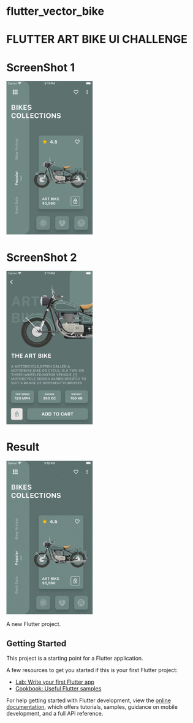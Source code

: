 # flutter_vector_bike

# FLUTTER ART BIKE UI CHALLENGE


# ScreenShot 1



<img src ="https://github.com/Mirzaazmath/flutter_ArtBike_UI_challange/blob/main/assets/output/Screenshot1.png" height="400">




# ScreenShot 2



<img src ="https://github.com/Mirzaazmath/flutter_ArtBike_UI_challange/blob/main/assets/output/Screenshot2.png" height="400">




# Result 



<img src ="https://github.com/Mirzaazmath/flutter_ArtBike_UI_challange/blob/main/assets/output/Result.gif" height="400">


A new Flutter project.

## Getting Started

This project is a starting point for a Flutter application.

A few resources to get you started if this is your first Flutter project:

- [Lab: Write your first Flutter app](https://docs.flutter.dev/get-started/codelab)
- [Cookbook: Useful Flutter samples](https://docs.flutter.dev/cookbook)

For help getting started with Flutter development, view the
[online documentation](https://docs.flutter.dev/), which offers tutorials,
samples, guidance on mobile development, and a full API reference.
